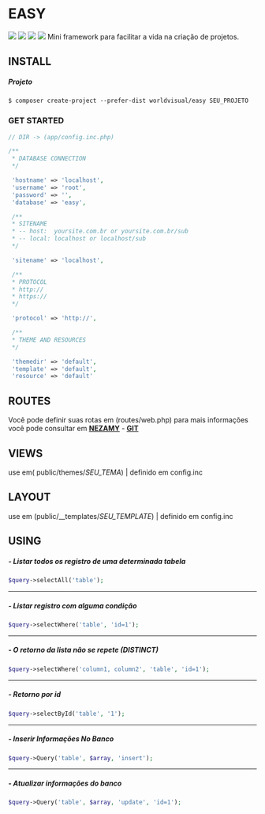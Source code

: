 # EASY
![](https://img.shields.io/github/stars/worldvisual/easy.svg) 
![](https://img.shields.io/github/forks/worldvisual/easy.svg) 
![](https://img.shields.io/github/tag/worldvisual/easy.svg) 
![](https://img.shields.io/github/issues/worldvisual/easy.svg)
Mini framework para facilitar a vida na criação de projetos.
## INSTALL

##### Projeto
```
$ composer create-project --prefer-dist worldvisual/easy SEU_PROJETO
```
### GET STARTED
```php
// DIR -> (app/config.inc.php)

/**
 * DATABASE CONNECTION
 */

 'hostname' => 'localhost',
 'username' => 'root',
 'password' => '',
 'database' => 'easy',

 /**
 * SITENAME
 * -- host:  yoursite.com.br or yoursite.com.br/sub
 * -- local: localhost or localhost/sub
 */

 'sitename' => 'localhost',

 /**
 * PROTOCOL
 * http://
 * https://
 */

 'protocol' => 'http://',

 /**
 * THEME AND RESOURCES
 */

 'themedir' => 'default',
 'template' => 'default',
 'resource' => 'default'
```
## ROUTES
Você pode definir suas rotas em (routes/web.php) para mais informações você pode consultar em  **[NEZAMY](https://nezamy.com/route "nezamy")** - **[GIT](https://github.com/nezamy/route "GIT")**
## VIEWS
use em( public/themes/*SEU_TEMA*) | definido em config.inc
## LAYOUT
use em (public/__templates/*SEU_TEMPLATE*) | definido em config.inc 
## USING
##### - Listar todos os registro de uma determinada tabela
```php
$query->selectAll('table');
```
------------
##### - Listar registro com alguma condição
```php
$query->selectWhere('table', 'id=1');
```
------------
##### - O retorno da lista não se repete (DISTINCT)
```php
$query->selectWhere('column1, column2', 'table', 'id=1');
```
------------
##### - Retorno por id
```php
$query->selectById('table', '1');
```
------------

##### - Inserir Informações No Banco
```php
$query->Query('table', $array, 'insert');
```
------------
##### - Atualizar informações do banco
```php
$query->Query('table', $array, 'update', 'id=1');
```
